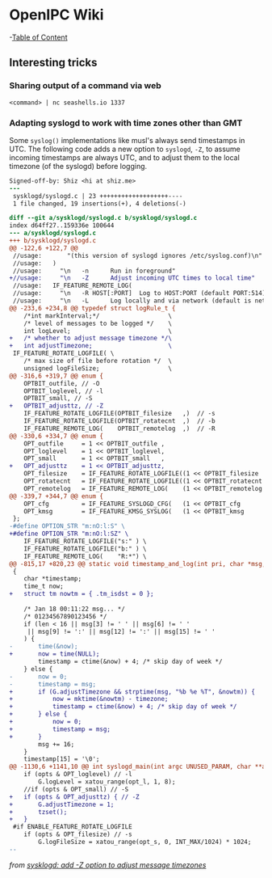 # OpenIPC Wiki
-[Table of Content](../index.md)

Interesting tricks
------------------

### Sharing output of a command via web
```
<command> | nc seashells.io 1337
```

### Adapting syslogd to work with time zones other than GMT

Some `syslog()` implementations like musl's always send timestamps in UTC.
The following code adds a new option to `syslogd`, `-Z`, to assume incoming
timestamps are always UTC, and to adjust them to the local timezone
(of the syslogd) before logging.

```diff
Signed-off-by: Shiz <hi at shiz.me>
---
 sysklogd/syslogd.c | 23 +++++++++++++++++++----
 1 file changed, 19 insertions(+), 4 deletions(-)

diff --git a/sysklogd/syslogd.c b/sysklogd/syslogd.c
index d64ff27..159336e 100644
--- a/sysklogd/syslogd.c
+++ b/sysklogd/syslogd.c
@@ -122,6 +122,7 @@
 //usage:       "(this version of syslogd ignores /etc/syslog.conf)\n"
 //usage:	)
 //usage:     "\n	-n		Run in foreground"
+//usage:     "\n	-Z		Adjust incoming UTC times to local time"
 //usage:	IF_FEATURE_REMOTE_LOG(
 //usage:     "\n	-R HOST[:PORT]	Log to HOST:PORT (default PORT:514)"
 //usage:     "\n	-L		Log locally and via network (default is network only if -R)"
@@ -233,6 +234,8 @@ typedef struct logRule_t {
 	/*int markInterval;*/                   \
 	/* level of messages to be logged */    \
 	int logLevel;                           \
+	/* whether to adjust message timezone */\
+	int adjustTimezone;                     \
 IF_FEATURE_ROTATE_LOGFILE( \
 	/* max size of file before rotation */  \
 	unsigned logFileSize;                   \
@@ -316,6 +319,7 @@ enum {
 	OPTBIT_outfile, // -O
 	OPTBIT_loglevel, // -l
 	OPTBIT_small, // -S
+	OPTBIT_adjusttz, // -Z
 	IF_FEATURE_ROTATE_LOGFILE(OPTBIT_filesize   ,)	// -s
 	IF_FEATURE_ROTATE_LOGFILE(OPTBIT_rotatecnt  ,)	// -b
 	IF_FEATURE_REMOTE_LOG(    OPTBIT_remotelog  ,)	// -R
@@ -330,6 +334,7 @@ enum {
 	OPT_outfile     = 1 << OPTBIT_outfile ,
 	OPT_loglevel    = 1 << OPTBIT_loglevel,
 	OPT_small       = 1 << OPTBIT_small   ,
+	OPT_adjusttz    = 1 << OPTBIT_adjusttz,
 	OPT_filesize    = IF_FEATURE_ROTATE_LOGFILE((1 << OPTBIT_filesize   )) + 0,
 	OPT_rotatecnt   = IF_FEATURE_ROTATE_LOGFILE((1 << OPTBIT_rotatecnt  )) + 0,
 	OPT_remotelog   = IF_FEATURE_REMOTE_LOG(    (1 << OPTBIT_remotelog  )) + 0,
@@ -339,7 +344,7 @@ enum {
 	OPT_cfg         = IF_FEATURE_SYSLOGD_CFG(   (1 << OPTBIT_cfg        )) + 0,
 	OPT_kmsg        = IF_FEATURE_KMSG_SYSLOG(   (1 << OPTBIT_kmsg       )) + 0,
 };
-#define OPTION_STR "m:nO:l:S" \
+#define OPTION_STR "m:nO:l:SZ" \
 	IF_FEATURE_ROTATE_LOGFILE("s:" ) \
 	IF_FEATURE_ROTATE_LOGFILE("b:" ) \
 	IF_FEATURE_REMOTE_LOG(    "R:*") \
@@ -815,17 +820,23 @@ static void timestamp_and_log(int pri, char *msg, int len)
 {
 	char *timestamp;
 	time_t now;
+	struct tm nowtm = { .tm_isdst = 0 };
 
 	/* Jan 18 00:11:22 msg... */
 	/* 01234567890123456 */
 	if (len < 16 || msg[3] != ' ' || msg[6] != ' '
 	 || msg[9] != ':' || msg[12] != ':' || msg[15] != ' '
 	) {
-		time(&now);
+		now = time(NULL);
 		timestamp = ctime(&now) + 4; /* skip day of week */
 	} else {
-		now = 0;
-		timestamp = msg;
+		if (G.adjustTimezone && strptime(msg, "%b %e %T", &nowtm)) {
+			now = mktime(&nowtm) - timezone;
+			timestamp = ctime(&now) + 4; /* skip day of week */
+		} else {
+			now = 0;
+			timestamp = msg;
+		}
 		msg += 16;
 	}
 	timestamp[15] = '\0';
@@ -1130,6 +1141,10 @@ int syslogd_main(int argc UNUSED_PARAM, char **argv)
 	if (opts & OPT_loglevel) // -l
 		G.logLevel = xatou_range(opt_l, 1, 8);
 	//if (opts & OPT_small) // -S
+	if (opts & OPT_adjusttz) { // -Z
+		G.adjustTimezone = 1;
+		tzset();
+	}
 #if ENABLE_FEATURE_ROTATE_LOGFILE
 	if (opts & OPT_filesize) // -s
 		G.logFileSize = xatou_range(opt_s, 0, INT_MAX/1024) * 1024;
-- 
```
_from [sysklogd: add -Z option to adjust message timezones](http://lists.busybox.net/pipermail/busybox/2017-May/085437.html)_
